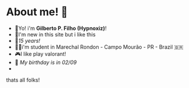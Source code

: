 # About me! 🧠


- 🍷Yo! i'm **Gilberto P. Filho (Hypnoxiz)**!
- 🧠I'm new in this site but i like this 
- 🌚*15 years!*
- 🧑‍🎓i'm student in Marechal Rondon - Campo Mourão - PR - Brazil 🇧🇷
- 🎮I like play valorant!
- 🍰 *My birthday is in 02/09*
- 

















thats all folks!



